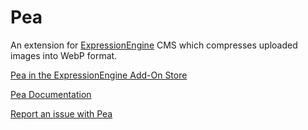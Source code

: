 # Pea

An extension for [ExpressionEngine](https://expressionengine.com/) CMS which compresses uploaded images into WebP format.

[Pea in the ExpressionEngine Add-On Store](https://expressionengine.com/add-ons/pea)

[Pea Documentation](https://github.com/meatpaste/ee-pea-docs/wiki)

[Report an issue with Pea](https://github.com/meatpaste/ee-pea-docs/issues)
